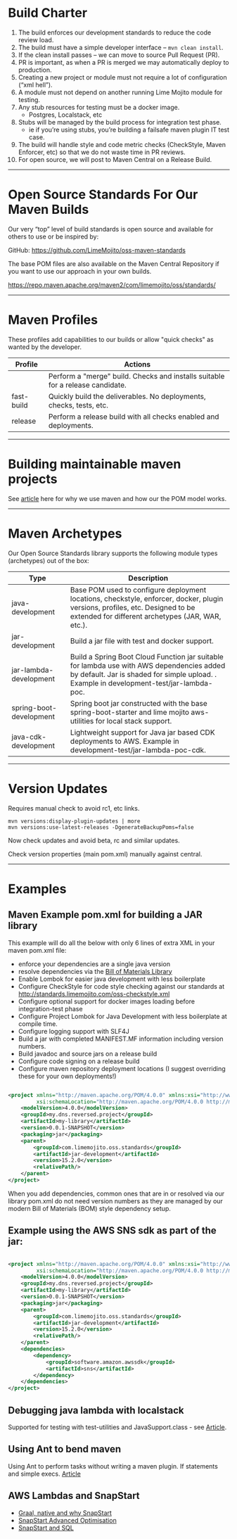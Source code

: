 # Build Charter

1. The build enforces our development standards to reduce the code review load.
2. The build must have a simple developer interface – ```mvn clean install```.
3. If the clean install passes – we can move to source Pull Request (PR).
4. PR is important, as when a PR is merged we may automatically deploy to production.
5. Creating a new project or module must not require a lot of configuration (“xml hell”).
6. A module must not depend on another running Lime Mojito module for testing.
7. Any stub resources for testing must be a docker image.
    * Postgres, Localstack, etc
8. Stubs will be managed by the build process for integration test phase.
    * ie if you’re using stubs, you’re building a failsafe maven plugin IT test case.
9. The build will handle style and code metric checks (CheckStyle, Maven Enforcer, etc) so that we do not waste time in
   PR reviews.
10. For open source, we will post to Maven Central on a Release Build.

---

# Open Source Standards For Our Maven Builds

Our very “top” level of build standards is open source and available for others to use or be inspired by:

GitHub: https://github.com/LimeMojito/oss-maven-standards

The base POM files are also available on the Maven Central Repository if you want to use our approach in your own
builds.

https://repo.maven.apache.org/maven2/com/limemojito/oss/standards/
      
---

# Maven Profiles

These profiles add capabilities to our builds or allow "quick checks" as wanted by the developer.

| Profile    | Actions                                                                         |
|------------|---------------------------------------------------------------------------------|
|            | Perform a "merge" build.  Checks and installs suitable for a release candidate. |
| fast-build | Quickly build the deliverables.  No deployments, checks, tests, etc.            |
| release    | Perform a release build with all checks enabled and deployments.                |

           
---

# Building maintainable maven projects

See [article](https://limemojito.com/maintainable-builds-with-maven/) here for why we use maven and how our the POM
model works.

---

# Maven Archetypes

Our Open Source Standards library supports the following module types (archetypes) out of the box:

| Type                     | Description                                                                                                                                                                           |
|--------------------------|---------------------------------------------------------------------------------------------------------------------------------------------------------------------------------------|
| java-development	        | Base POM used to configure deployment locations, checkstyle, enforcer, docker, plugin versions, profiles, etc. Designed to be extended for different archetypes (JAR, WAR, etc.).     | 
| jar-development	         | Build a jar file with test and docker support.                                                                                                                                        |
| jar-lambda-development	  | Build a Spring Boot Cloud Function jar suitable for lambda use with AWS dependencies added by default. Jar is shaded for simple upload. . Example in development-test/jar-lambda-poc. |
| spring-boot-development	 | Spring boot jar constructed with the base spring-boot-starter and lime mojito aws-utilities for local stack support.                                                                  |
| java-cdk-development     | Lightweight support for Java jar based CDK deployments to AWS. Example in development-test/jar-lambda-poc-cdk.                                                                        |

---

# Version Updates

Requires manual check to avoid rc1, etc links.

```shell
mvn versions:display-plugin-updates | more
mvn versions:use-latest-releases -DgenerateBackupPoms=false
```
Now check updates and avoid beta, rc and similar updates.

Check version properties (main pom.xml) manually against central.

---

# Examples

## Maven Example pom.xml for building a JAR library

This example will do all the below with only 6 lines of extra XML in your maven pom.xml file:

* enforce your dependencies are a single java version
* resolve dependencies via the [Bill of Materials Library](./library/pom.xml)
* Enable Lombok for easier java development with less boilerplate
* Configure CheckStyle for code style checking against our standards
  at http://standards.limemojito.com/oss-checkstyle.xml
* Configure optional support for docker images loading before integration-test phase
* Configure Project Lombok for Java Development with less boilerplate at compile time.
* Configure logging support with SLF4J
* Build a jar with completed MANIFEST.MF information including version numbers.
* Build javadoc and source jars on a release build
* Configure code signing on a release build
* Configure maven repository deployment locations (I suggest overriding these for your own deployments!)

```xml 

<project xmlns="http://maven.apache.org/POM/4.0.0" xmlns:xsi="http://www.w3.org/2001/XMLSchema-instance"
         xsi:schemaLocation="http://maven.apache.org/POM/4.0.0 http://maven.apache.org/xsd/maven-4.0.0.xsd">
    <modelVersion>4.0.0</modelVersion>
    <groupId>my.dns.reversed.project</groupId>
    <artifactId>my-library</artifactId>
    <version>0.0.1-SNAPSHOT</version>
    <packaging>jar</packaging>
    <parent>
        <groupId>com.limemojito.oss.standards</groupId>
        <artifactId>jar-development</artifactId>
        <version>15.2.0</version>
        <relativePath/>
    </parent>
</project>
```

When you add dependencies, common ones that are in or resolved via our library pom.xml do not need version numbers as
they are managed by our modern Bill of Materials (BOM) style dependency setup.

## Example using the AWS SNS sdk as part of the jar:

```xml 

<project xmlns="http://maven.apache.org/POM/4.0.0" xmlns:xsi="http://www.w3.org/2001/XMLSchema-instance"
         xsi:schemaLocation="http://maven.apache.org/POM/4.0.0 http://maven.apache.org/xsd/maven-4.0.0.xsd">
    <modelVersion>4.0.0</modelVersion>
    <groupId>my.dns.reversed.project</groupId>
    <artifactId>my-library</artifactId>
    <version>0.0.1-SNAPSHOT</version>
    <packaging>jar</packaging>
    <parent>
        <groupId>com.limemojito.oss.standards</groupId>
        <artifactId>jar-development</artifactId>
        <version>15.2.0</version>
        <relativePath/>
    </parent>
    <dependencies>
        <dependency>
            <groupId>software.amazon.awssdk</groupId>
            <artifactId>sns</artifactId>
        </dependency>
    </dependencies>
</project>
```

## Debugging java lambda with localstack

Supported for testing with test-utilities and JavaSupport.class -
see [Article](https://limemojito.com/deploying-java-lambda-with-localstack/).

## Using Ant to bend maven

Using Ant to perform tasks without writing a maven plugin. If statements and simple execs.
[Article](https://limemojito.com/bending-maven-with-ant/)

## AWS Lambdas and SnapStart

* [Graal, native and why SnapStart](https://limemojito.com/native-java-aws-lambda-with-graal-vm/)
* [SnapStart Advanced Optimisation](https://limemojito.com/optimising-aws-snapstart-and-spring-boot-java-lambdas/)
* [SnapStart and SQL](https://limemojito.com/optimising-aws-snapstart-and-spring-boot-java-lambdas/)
